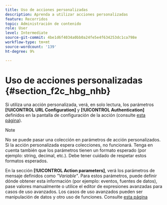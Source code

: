 ```yaml
---
title: Uso de acciones personalizadas
description: Aprenda a utilizar acciones personalizadas
feature: Recorridos
topic: Administración de contenido
role: User
level: Intermediate
source-git-commit: 4be1d6f4034a0bb0a24fe5e4f634253dc1ca798e
workflow-type: tm+mt
source-wordcount: '139'
ht-degree: 9%

---
```


# Uso de acciones personalizadas {#section_f2c_hbg_nhb}

Si utiliza una acción personalizada, verá, en solo lectura, los parámetros **[!UICONTROL URL Configuration]** y **[!UICONTROL Authentication]** definidos en la pantalla de configuración de la acción (consulte [esta página](../action/about-custom-action-configuration.md)).

>[!NOTE]
>
>No se puede pasar una colección en parámetros de acción personalizados. Si la acción personalizada espera colecciones, no funcionará. Tenga en cuenta también que los parámetros tienen un formato esperado (por ejemplo: string, decimal, etc.). Debe tener cuidado de respetar estos formatos esperados.

En la sección **[!UICONTROL Action parameters]**, verá los parámetros de mensaje definidos como _&quot;Variable&quot;_. Para estos parámetros, puede definir dónde obtener esta información (por ejemplo: eventos, fuentes de datos), pase valores manualmente o utilice el editor de expresiones avanzadas para casos de uso avanzados. Los casos de uso avanzados pueden ser manipulación de datos y otro uso de funciones. Consulte [esta página](https://experienceleague.adobe.com/docs/journeys/using/building-advanced-conditions-journeys/expressionadvanced.html?lang=es)

